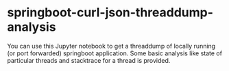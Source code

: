 # springboot-curl-json-threaddump-analysis

You can use this Jupyter notebook to get a threaddump of locally running (or port forwarded) springboot application. 
Some basic analysis like state of particular threads and stacktrace for a thread is provided.
